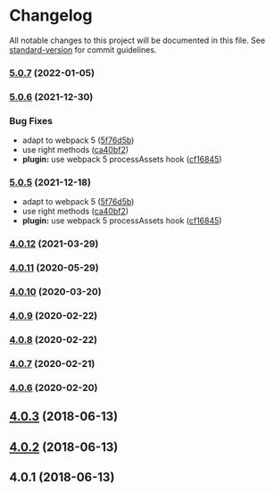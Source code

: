 # Changelog

All notable changes to this project will be documented in this file. See [standard-version](https://github.com/conventional-changelog/standard-version) for commit guidelines.

### [5.0.7](https://github.com/sndyuk/mangle-css-class-webpack-plugin/compare/v5.0.6...v5.0.7) (2022-01-05)

### [5.0.6](https://github.com/sndyuk/mangle-css-class-webpack-plugin/compare/v4.0.12...v5.0.6) (2021-12-30)


### Bug Fixes

* adapt to webpack 5 ([5f76d5b](https://github.com/sndyuk/mangle-css-class-webpack-plugin/commit/5f76d5b86abbc667f8b1a04b628cff0dee461e61))
* use right methods ([ca40bf2](https://github.com/sndyuk/mangle-css-class-webpack-plugin/commit/ca40bf25c75cdc197d57e7031b8f99ac0b012a91))
* **plugin:** use webpack 5 processAssets hook ([cf16845](https://github.com/sndyuk/mangle-css-class-webpack-plugin/commit/cf16845d7915ea9ba77d412dc9df63ac8f424c88))

### [5.0.5](https://github.com/sndyuk/mangle-css-class-webpack-plugin/compare/v4.0.12...v5.0.5) (2021-12-18)

* adapt to webpack 5 ([5f76d5b](https://github.com/sndyuk/mangle-css-class-webpack-plugin/commit/5f76d5b86abbc667f8b1a04b628cff0dee461e61))
* use right methods ([ca40bf2](https://github.com/sndyuk/mangle-css-class-webpack-plugin/commit/ca40bf25c75cdc197d57e7031b8f99ac0b012a91))
* **plugin:** use webpack 5 processAssets hook ([cf16845](https://github.com/sndyuk/mangle-css-class-webpack-plugin/commit/cf16845d7915ea9ba77d412dc9df63ac8f424c88))

### [4.0.12](https://github.com/sndyuk/mangle-css-class-webpack-plugin/compare/v4.0.11...v4.0.12) (2021-03-29)

### [4.0.11](https://github.com/sndyuk/mangle-css-class-webpack-plugin/compare/v4.0.10...v4.0.11) (2020-05-29)

### [4.0.10](https://github.com/sndyuk/mangle-css-class-webpack-plugin/compare/v4.0.9...v4.0.10) (2020-03-20)

### [4.0.9](https://github.com/sndyuk/mangle-css-class-webpack-plugin/compare/v4.0.8...v4.0.9) (2020-02-22)

### [4.0.8](https://github.com/sndyuk/mangle-css-class-webpack-plugin/compare/v4.0.7...v4.0.8) (2020-02-22)

### [4.0.7](https://github.com/sndyuk/mangle-css-class-webpack-plugin/compare/v4.0.6...v4.0.7) (2020-02-21)

### [4.0.6](https://github.com/sndyuk/mangle-css-class-webpack-plugin/compare/v4.0.5...v4.0.6) (2020-02-20)

<a name="4.0.3"></a>
## [4.0.3](https://github.com/sndyuk/mangle-css-class-webpack-plugin/compare/v4.0.2...v4.0.3) (2018-06-13)



<a name="4.0.2"></a>
## [4.0.2](https://github.com/sndyuk/mangle-css-class-webpack-plugin/compare/v4.0.1...v4.0.2) (2018-06-13)



<a name="4.0.1"></a>
## 4.0.1 (2018-06-13)